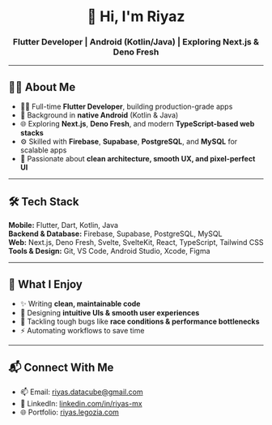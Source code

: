 <h1 align="center">👋 Hi, I'm Riyaz</h1>
<h3 align="center">Flutter Developer | Android (Kotlin/Java) | Exploring Next.js & Deno Fresh</h3>

---

## 👨‍💻 About Me  

- 🧑‍💻 Full-time **Flutter Developer**, building production-grade apps  
- 📱 Background in **native Android** (Kotlin & Java)  
- 🌐 Exploring **Next.js**, **Deno Fresh**, and modern **TypeScript-based web stacks**  
- ⚙️ Skilled with **Firebase**, **Supabase**, **PostgreSQL**, and **MySQL** for scalable apps  
- 🎨 Passionate about **clean architecture, smooth UX, and pixel-perfect UI**  

---

## 🛠 Tech Stack  

**Mobile:** Flutter, Dart, Kotlin, Java  
**Backend & Database:** Firebase, Supabase, PostgreSQL, MySQL  
**Web:** Next.js, Deno Fresh, Svelte, SvelteKit, React, TypeScript, Tailwind CSS  
**Tools & Design:** Git, VS Code, Android Studio, Xcode, Figma  

---

## 🎯 What I Enjoy  

- ✨ Writing **clean, maintainable code**  
- 🎨 Designing **intuitive UIs & smooth user experiences**  
- 🧠 Tackling tough bugs like **race conditions & performance bottlenecks**  
- ⚡ Automating workflows to save time  

---

## 📬 Connect With Me  

- 📫 Email: [riyas.datacube@gmail.com](mailto:riyas.datacube@gmail.com)  
- 💼 LinkedIn: [linkedin.com/in/riyas-mx](https://linkedin.com/in/riyas-mx)  
- 🌐 Portfolio: [riyas.legozia.com](https://riyas.legozia.com)  
